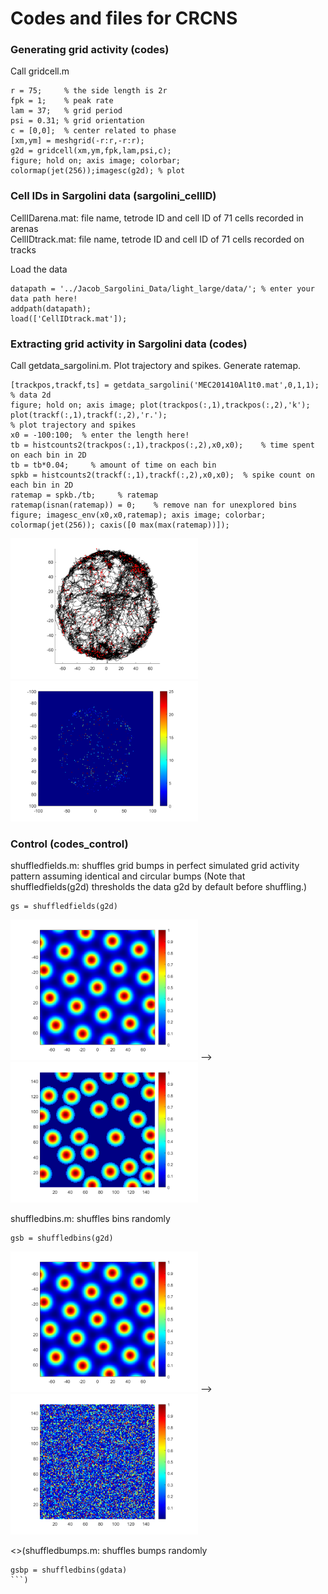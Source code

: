 # Codes and files for CRCNS

### Generating grid activity (codes)
Call gridcell.m
```
r = 75;     % the side length is 2r
fpk = 1;    % peak rate
lam = 37;   % grid period
psi = 0.31; % grid orientation
c = [0,0];  % center related to phase
[xm,ym] = meshgrid(-r:r,-r:r);
g2d = gridcell(xm,ym,fpk,lam,psi,c);
figure; hold on; axis image; colorbar; colormap(jet(256));imagesc(g2d); % plot
```
### Cell IDs in Sargolini data (sargolini_cellID)
CellIDarena.mat: file name, tetrode ID and cell ID of 71 cells recorded in arenas  
CellIDtrack.mat: file name, tetrode ID and cell ID of 71 cells recorded on tracks

Load the data
```
datapath = '../Jacob_Sargolini_Data/light_large/data/'; % enter your data path here!
addpath(datapath);
load(['CellIDtrack.mat']);
```

### Extracting grid activity in Sargolini data (codes)
Call getdata_sargolini.m. Plot trajectory and spikes. Generate ratemap.
```
[trackpos,trackf,ts] = getdata_sargolini('MEC201410Al1t0.mat',0,1,1); % data 2d
figure; hold on; axis image; plot(trackpos(:,1),trackpos(:,2),'k'); plot(trackf(:,1),trackf(:,2),'r.');
% plot trajectory and spikes
x0 = -100:100;  % enter the length here!
tb = histcounts2(trackpos(:,1),trackpos(:,2),x0,x0);    % time spent on each bin in 2D
tb = tb*0.04;     % amount of time on each bin
spkb = histcounts2(trackf(:,1),trackf(:,2),x0,x0);  % spike count on each bin in 2D
ratemap = spkb./tb;     % ratemap
ratemap(isnan(ratemap)) = 0;    % remove nan for unexplored bins   
figure; imagesc_env(x0,x0,ratemap); axis image; colorbar; colormap(jet(256)); caxis([0 max(max(ratemap))]);
```
<img src="/figures_readme/traj.png" width="300"> <img src="/figures_readme/ratemap.png" width="300">

### Control (codes_control)
shuffledfields.m: shuffles grid bumps in perfect simulated grid activity pattern assuming identical and circular bumps
(Note that shuffledfields(g2d) thresholds the data g2d by default before shuffling.)
```
gs = shuffledfields(g2d)
```
<img src="/figures_readme/g2d.png" width="300"> --> <img src="/figures_readme/gs.png" width="300">

shuffledbins.m: shuffles bins randomly
```
gsb = shuffledbins(g2d)
```
<img src="/figures_readme/g2d.png" width="300"> --> <img src="/figures_readme/gsb.png" width="300">

<>(shuffledbumps.m: shuffles bumps randomly
```
gsbp = shuffledbins(gdata)
```)


